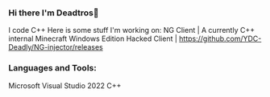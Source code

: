 ### Hi there I'm Deadtros👋

I code C++ Here is some stuff I'm working on:
NG Client | A currently C++ internal Minecraft Windows Edition Hacked Client | https://github.com/YDC-Deadly/NG-injector/releases

### Languages and Tools:

Microsoft Visual Studio 2022
C++ 

<!--
**YDC-Deadly/YDC-Deadly** is a ✨ _special_ ✨ repository because its `README.md` (this file) appears on your GitHub profile.

Here are some ideas to get you started:

- 🔭 I’m currently working on ...
- 🌱 I’m currently learning ...
- 👯 I’m looking to collaborate on ...
- 🤔 I’m looking for help with ...
- 💬 Ask me about ...
- 📫 How to reach me: ...
- 😄 Pronouns: ...
- ⚡ Fun fact: ...
-->

